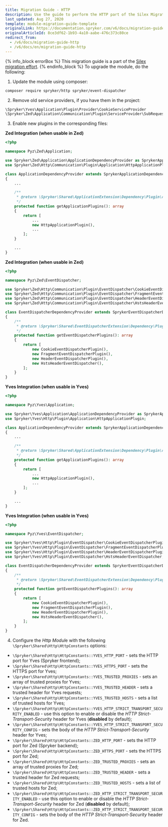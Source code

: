 ```yaml
---
title: Migration Guide - HTTP
description: Use the guide to perform the HTTP part of the Silex Migration Effort.
last_updated: Aug 27, 2020
template: module-migration-guide-template
originalLink: https://documentation.spryker.com/v6/docs/migration-guide-http
originalArticleId: 8ce3df62-1b93-4a10-aabe-476c373c80ce
redirect_from:
  - /v6/docs/migration-guide-http
  - /v6/docs/en/migration-guide-http
---
```


{% info_block errorBox %} 
This migration guide is a part of the [Silex migration effort](/docs/scos/dev/migration-concepts/silex-replacement/silex-replacement.html).
{% endinfo_block %}
To upgrade the module, do the following:

1. Update the module using composer:
```bash
composer require spryker/http spryker/event-dispatcher
```

2. Remove old service providers, if you have them in the project:
```php
\Spryker\Yves\Application\Plugin\Provider\CookieServiceProvider
\Spryker\Zed\Application\Communication\Plugin\ServiceProvider\SubRequestServiceProvider
```
3. Enable new plugins in the corresponding files:

**Zed Integration  (when usable in Zed)**

```php
<?php

namespace Pyz\Zed\Application;

use Spryker\Zed\Application\ApplicationDependencyProvider as SprykerApplicationDependencyProvider;
use Spryker\Zed\Http\Communication\Plugin\Application\HttpApplicationPlugin;

class ApplicationDependencyProvider extends SprykerApplicationDependencyProvider
{
	...

	/**
     * @return \Spryker\Shared\ApplicationExtension\Dependency\Plugin\ApplicationPluginInterface[]
     */
    protected function getApplicationPlugins(): array
	{
		return [
			...
			new HttpApplicationPlugin(),
   			...
		];
	}

	...
}
```

**Zed Integration (when usable in Zed)**

```php
<?php

namespace Pyz\Zed\EventDispatcher;

use Spryker\Zed\Http\Communication\Plugin\EventDispatcher\CookieEventDispatcherPlugin;
use Spryker\Zed\Http\Communication\Plugin\EventDispatcher\FragmentEventDispatcherPlugin;
use Spryker\Zed\Http\Communication\Plugin\EventDispatcher\HeaderEventDispatcherPlugin;
use Spryker\Zed\Http\Communication\Plugin\EventDispatcher\HstsHeaderEventDispatcher;

class EventDispatcherDependencyProvider extends SprykerEventDispatcherDependencyProvider
{
    /**
     * @return \Spryker\Shared\EventDispatcherExtension\Dependency\Plugin\EventDispatcherPluginInterface[]
     */
    protected function getEventDispatcherPlugins(): array
    {
        return [
            new CookieEventDispatcherPlugin(),
            new FragmentEventDispatcherPlugin(),
            new HeaderEventDispatcherPlugin(),
            new HstsHeaderEventDispatcher(),
        ];
    }
}
```

**Yves Integration (when usable in Yves)**

```php
<?php

namespace Pyz\Yves\Application;

use Spryker\Yves\Application\ApplicationDependencyProvider as SprykerApplicationDependencyProvider;
use Spryker\Yves\Http\Plugin\Application\HttpApplicationPlugin;

class ApplicationDependencyProvider extends SprykerApplicationDependencyProvider
{
	...

	/**
     * @return \Spryker\Shared\ApplicationExtension\Dependency\Plugin\ApplicationPluginInterface[]
     */
    protected function getApplicationPlugins(): array
	{
		return [
			...
			new HttpApplicationPlugin(),
   			...
		];
	}

	...
}
```

**Yves Integration (when usable in Yves)**

```php
<?php

namespace Pyz\Yves\EventDispatcher;

use Spryker\Yves\Http\Plugin\EventDispatcher\CookieEventDispatcherPlugin;
use Spryker\Yves\Http\Plugin\EventDispatcher\FragmentEventDispatcherPlugin;
use Spryker\Yves\Http\Plugin\EventDispatcher\HeaderEventDispatcherPlugin;
use Spryker\Yves\Http\Plugin\EventDispatcher\HstsHeaderEventDispatcher;

class EventDispatcherDependencyProvider extends SprykerEventDispatcherDependencyProvider
{
    /**
     * @return \Spryker\Shared\EventDispatcherExtension\Dependency\Plugin\EventDispatcherPluginInterface[]
     */
    protected function getEventDispatcherPlugins(): array
    {
        return [
            new CookieEventDispatcherPlugin(),
            new FragmentEventDispatcherPlugin(),
            new HeaderEventDispatcherPlugin(),
            new HstsHeaderEventDispatcher(),
        ];
    }
}
```

4. Configure the *Http Modul*e with the following `\Spryker\Shared\Http\HttpConstants` options:
* `\Spryker\Shared\Http\HttpConstants::YVES_HTTP_PORT` - sets the HTTP port for Yves (Spryker frontend);
* `\Spryker\Shared\Http\HttpConstants::YVES_HTTPS_PORT` - sets the HTTPS port for Yves;
* `\Spryker\Shared\Http\HttpConstants::YVES_TRUSTED_PROXIES` - sets an array of trusted proxies for Yves;
* `\Spryker\Shared\Http\HttpConstants::YVES_TRUSTED_HEADER` - sets a trusted header for Yves requests;
* `\Spryker\Shared\Http\HttpConstants::YVES_TRUSTED_HOSTS` - sets a list of trusted hosts for Yves;
* `\Spryker\Shared\Http\HttpConstants::YVES_HTTP_STRICT_TRANSPORT_SECURITY_ENABLED` - use this option to enable or disable the _HTTP Strict-Transport-Security_ header for Yves (**disabled** by default);
* `\Spryker\Shared\Http\HttpConstants::YVES_HTTP_STRICT_TRANSPORT_SECURITY_CONFIG` - sets the body of the _HTTP Strict-Transport-Security_ header for Yves;
* `\Spryker\Shared\Http\HttpConstants::ZED_HTTP_PORT` - sets the HTTP port for Zed (Spryker backend);
* `\Spryker\Shared\Http\HttpConstants::ZED_HTTPS_PORT` - sets the HTTPS port for Zed;
* `\Spryker\Shared\Http\HttpConstants::ZED_TRUSTED_PROXIES` - sets an array of trusted proxies for Zed;
* `\Spryker\Shared\Http\HttpConstants::ZED_TRUSTED_HEADER` - sets a trusted header for Zed requests;
* `\Spryker\Shared\Http\HttpConstants::ZED_TRUSTED_HOSTS` - sets a list of trusted hosts for Zed;
* `\Spryker\Shared\Http\HttpConstants::ZED_HTTP_STRICT_TRANSPORT_SECURITY_ENABLED` - use this option to enable or disable the _HTTP Strict-Transport-Security_ header for Zed (**disabled** by default);
* `\Spryker\Shared\Http\HttpConstants::ZED_HTTP_STRICT_TRANSPORT_SECURITY_CONFIG` - sets the body of the _HTTP Strict-Transport-Security_ header for Zed.
